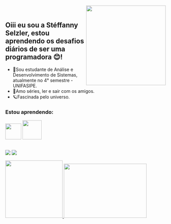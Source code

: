  <img width="250px" style="margin-top:-20px" align="right" src="https://media.discordapp.net/attachments/989190013826773002/989244639179603998/ezgif.com-gif-maker.gif">

## Oiii eu sou a Stéffanny Selzler, estou aprendendo os desafios diários de ser uma programadora 😊!

- 📔Sou estudante de Análise e Desenvolvimento de Sistemas, atualmente no 4° semestre - UNIFASIPE.
- 💞Amo séries, ler e sair com os amigos.
- 🪐Fascinada pelo universo.


### Estou aprendendo:
<div>
<img src="https://cdn-icons-png.flaticon.com/512/5968/5968252.png" width="50" height="50"/> <img src="https://cdn.jsdelivr.net/gh/devicons/devicon/icons/java/java-original.svg" width="60" height="60"/> 
</div>
 
##
<div>
 
  <a href="https://www.instagram.com/steffanny_s_" target="_blank"><img src="https://img.shields.io/badge/-Instagram-%23E4405F?style=for-the-badge&logo=instagram&logoColor=white" target="_blank"></a>
  <a href="https://www.linkedin.com/in/steffanny-selzler-4299a2208/" target="_blank"><img src="https://img.shields.io/badge/-LinkedIn-%230077B5?style=for-the-badge&logo=linkedin&logoColor=white" target="_blank"></a>
<p align="rigth">
<a href="https://github.com/karielly16"><img height="180em" src="https://github-readme-stats-eight-theta.vercel.app/api/top-langs/?username=karielly16&layout=compact&langs_count=8&theme=radical"/>
</a> <img width="260" height="170"  src="https://media.discordapp.net/attachments/989190013826773002/992435065516720198/10f5bce4f08f107442495a5abc9b63-unscreen.gif">
</p>
</div>
